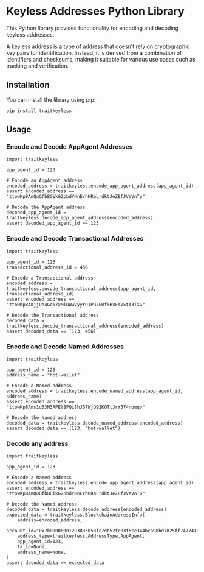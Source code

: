 # Keyless Addresses Python Library

This Python library provides functionality for encoding and decoding keyless addresses. 

A keyless address is a type of address that doesn't rely on cryptographic key pairs for identification. Instead, it is derived from a combination of identifiers and checksums, making it suitable for various use cases such as tracking and verification.

## Installation

You can install the library using pip:

``` python3
pip install traitkeyless
```

## Usage

### Encode and Decode AppAgent Addresses

``` python3
import traitkeyless

app_agent_id = 123

# Encode an AppAgent address
encoded_address = traitkeyless.encode_app_agent_address(app_agent_id)
assert encoded_address == "ttowKp8AmQuGfbBGikG2pbdYNnErhHRaLrdktJeZEfJVeVnTp"

# Decode the AppAgent address
decoded_app_agent_id = traitkeyless.decode_app_agent_address(encoded_address)
assert decoded_app_agent_id == 123
```

### Encode and Decode Transactional Addresses

``` python3
import traitkeyless

app_agent_id = 123
transactional_address_id = 456

# Encode a Transactional address
encoded_address = traitkeyless.encode_transactional_address(app_agent_id, transactional_address_id)
assert encoded_address == "ttowKp8AmjjQh4GoN7xMiQWwVyyrU1Pu7GRf5HxFmV5t43TXG"

# Decode the Transactional address
decoded_data = traitkeyless.decode_transactional_address(encoded_address)
assert decoded_data == (123, 456)
```

### Encode and Decode Named Addresses

``` python3
import traitkeyless

app_agent_id = 123
address_name = "hot-wallet"

# Encode a Named address
encoded_address = traitkeyless.encode_named_address(app_agent_id, address_name)
assert encoded_address == "ttowKp8Ams1q53N3APEt8PQi8hJ57WjQ92KQTtJrY574nomqv"

# Decode the Named address
decoded_data = traitkeyless.decode_named_address(encoded_address)
assert decoded_data == (123, "hot-wallet")
```

### Decode any address

``` python3
import traitkeyless

app_agent_id = 123

# Encode a Named address
encoded_address = traitkeyless.encode_app_agent_address(app_agent_id)
assert encoded_address == "ttowKp8AmQuGfbBGikG2pbdYNnErhHRaLrdktJeZEfJVeVnTp"

# Decode the Named address
decoded_data = traitkeyless.decode_address(encoded_address)
expected_data = traitkeyless.BlockchainAddressInfo(
    address=encoded_address,
    account_id="0x7b00000001293833058fc7db52fc03f6ce344bca98bd7825ff747743f1ff63e2",
    address_type=traitkeyless.AddressType.AppAgent,
    app_agent_id=123,
    ta_id=None,
    address_name=None,
)
assert decoded_data == expected_data
```
